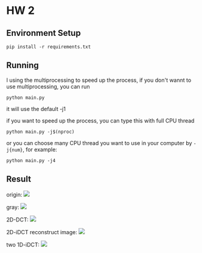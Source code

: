 # HW 2

## Environment Setup

```pip install -r requirements.txt```

## Running

I using the multiprocessing to speed up the process, if you don't wannt to use multiprocessing, you can run

```python main.py```

it will use the default -j1

if you want to speed up the process, you can type this with full CPU thread

```python main.py -j$(nproc)```

or you can choose many CPU thread you want to use in your computer by ```-j{num}```, for example:

```python main.py -j4```

## Result

origin: ![](lena.png)

gray: ![](lena_gray.png)

2D-DCT: ![](lena_dct_2d.png)

2D-iDCT reconstruct image: ![](lena_idct_2d.png)

two 1D-iDCT: ![](lena_dct_1d.png)
